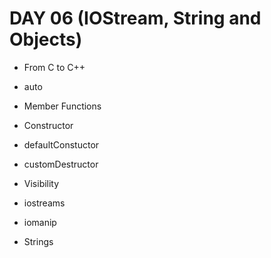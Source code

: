 # DAY 06 (IOStream, String and Objects)

- From C to C++

- auto

- Member Functions

- Constructor

- defaultConstuctor

- customDestructor

- Visibility

- iostreams

- iomanip

- Strings
